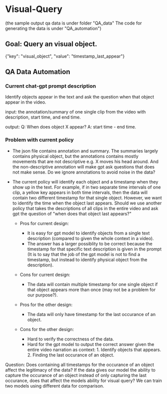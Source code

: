 # Visual-Query
(the sample output qa data is under folder "QA_data" The code for generating the data is under "QA_automation")

## Goal: Query an visual object. 
{"key": "visual_object", "value": "timestamp_last_appear"}

## QA Data Automation

### Current chat-gpt prompt description
Identify objects appear in the text and ask the question when that object appear in the video.

input: the annotation/summary of one single clip from the video with description, start time, and end time.

output: Q: When does object X appear? A: start time - end time.

### Problem with current policy
- The json file contains annotation and summary. The summaries largely contains physical object, but the annotations contains mostly movements that are not descriptive e.g. X moves his head around. And the non-descriptive annotation will make gpt ask questions that does not make sense. Do we ignore annotations to avoid noise in the data?
- The current policy will identify each object and a timestamp when they show up in the text. For example, if in two separate time intervals of one clip, a yellow key appears in both time intervals, then the data will contain two different timestamp for that single object. However, we want to identify the time when the object last appears. Should we use another policy that takes the descriptions of all clips in the entire video and ask gpt the question of "when does that object last appears?"

  - Pros for current design:
    - It is easy for gpt model to identify objects from a single text description (compared to given the whole context in a video).
    - The answer has a larger possiblity to be correct because the timestamp for that specific text description is given in the prompt (It is to say that the job of the gpt model is not to find a timestamp, but instead to identify physical object from the description).
  - Cons for current design:
    - The data will contain multiple timestamp for one single object if that object appears more than once (may not be a problem for our purpose?).
    
  - Pros for the other design:
    - The data will only have timestamp for the last occurance of an object.
  - Cons for the other design:
    - Hard to verify the correctness of the data.
    - Hard for the gpt model to output the correct answer given the entire video narration as context: 1. Identify objects that appears. 2. Finding the last occurance of an object.
    
Question: Does containing all timestamps for the occurance of an object affect the legitimacy of the data? If the data gives our model the ability to capture the occurance of an object instead of only capturing the last occurance, does that affect the models ability for visual query? We can train two models using different data for comparison.

